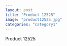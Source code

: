 ```yaml
---
layout: post
title: "Product 12525"
image: "product12525.jpg"
categories: "category1"
---
```

Product 12525
